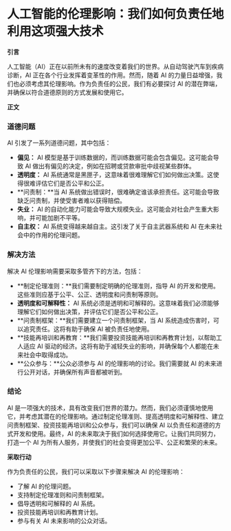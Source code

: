 # 人工智能的伦理影响：我们如何负责任地利用这项强大技术

**引言**

人工智能（AI）正在以前所未有的速度改变着我们的世界。从自动驾驶汽车到疾病诊断，AI 正在各个行业发挥着变革性的作用。然而，随着 AI 的力量日益增强，我们也必须考虑其伦理影响。作为负责任的公民，我们有必要探讨 AI 的潜在弊端，并确保以符合道德原则的方式发展和使用它。

**正文**

### 道德问题

AI 引发了一系列道德问题，其中包括：

- **偏见：** AI 模型是基于训练数据的，而训练数据可能会包含偏见。这可能会导致 AI 做出有偏见的决定，例如在招聘或贷款审批中歧视某些群体。
- **透明度：** AI 系统通常是黑匣子，这意味着很难理解它们如何做出决策。这使得很难评估它们是否公平和公正。
- **问责制：**当 AI 系统做出错误时，很难确定谁该承担责任。这可能会导致缺乏问责制，并使受害者难以获得赔偿。
- **失业：** AI 的自动化能力可能会导致大规模失业。这可能会对社会产生重大影响，并可能加剧不平等。
- **自主权：** AI 系统变得越来越自主。这引发了关于自主武器系统和 AI 在未来社会中的作用的伦理问题。

### 解决方法

解决 AI 伦理影响需要采取多管齐下的方法，包括：

- **制定伦理准则：**我们需要制定明确的伦理准则，指导 AI 的开发和使用。这些准则应基于公平、公正、透明度和问责制等原则。
- **透明度和可解释性：** AI 系统必须是透明和可解释的。这意味着我们必须能够理解它们如何做出决策，并评估它们是否公平和公正。
- **问责制框架：**我们需要建立一个问责制框架，当 AI 系统造成伤害时，可以追究责任。这将有助于确保 AI 被负责任地使用。
- **技能再培训和再教育：**我们需要投资技能再培训和再教育计划，以帮助工人适应 AI 驱动的经济。这将有助于减轻失业的影响，并确保每个人都能在未来社会中取得成功。
- **公众参与：**公众必须参与 AI 的伦理影响的讨论。我们需要就 AI 的未来进行公开对话，并确保所有声音都被听到。

### 结论

AI 是一项强大的技术，具有改变我们世界的潜力。然而，我们必须谨慎地使用它，并考虑其潜在的伦理影响。通过制定伦理准则、提高透明度和可解释性、建立问责制框架、投资技能再培训和公众参与，我们可以确保 AI 以负责任和道德的方式开发和使用。最终，AI 的未来取决于我们如何选择使用它。让我们共同努力，打造一个 AI 为所有人服务，并使我们的社会变得更加公平、公正和繁荣的未来。

**采取行动**

作为负责任的公民，我们可以采取以下步骤来解决 AI 的伦理影响：

- 了解 AI 的伦理问题。
- 支持制定伦理准则和问责制框架。
- 倡导透明和可解释的 AI 系统。
- 投资技能再培训和再教育计划。
- 参与有关 AI 未来影响的公众对话。
